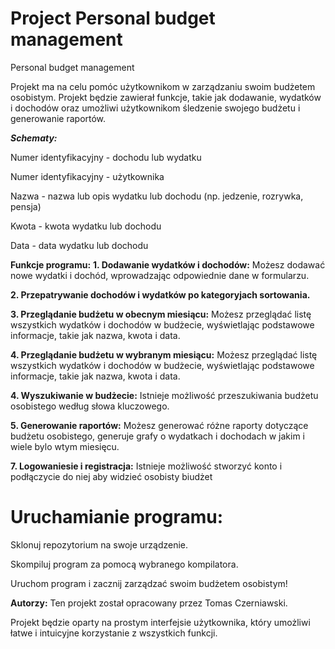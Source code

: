 # Project Personal budget management
Personal budget management

Projekt ma na celu pomóc użytkownikom w zarządzaniu swoim budżetem osobistym. Projekt będzie zawierał funkcje, takie jak dodawanie, wydatków i dochodów oraz umożliwi użytkownikom śledzenie swojego budżetu i generowanie raportów.

***Schematy:***

Numer identyfikacyjny - dochodu lub wydatku

Numer identyfikacyjny - użytkownika

Nazwa - nazwa lub opis wydatku lub dochodu (np. jedzenie, rozrywka, pensja)

Kwota - kwota wydatku lub dochodu

Data - data wydatku lub dochodu


**Funkcje programu:**
**1. Dodawanie wydatków i dochodów:** Możesz dodawać nowe wydatki i dochód, wprowadzając odpowiednie dane w formularzu.

**2. Przepatrywanie dochodów i wydatków po kategoryjach sortowania.**

**3. Przeglądanie budżetu w obecnym miesiącu:** Możesz przeglądać listę wszystkich wydatków i dochodów w budżecie, wyświetlając podstawowe informacje, takie jak nazwa, kwota i data.

**4. Przeglądanie budżetu w wybranym miesiącu:** Możesz przeglądać listę wszystkich wydatków i dochodów w budżecie, wyświetlając podstawowe informacje, takie jak nazwa, kwota i data.

**4. Wyszukiwanie w budżecie:** Istnieje możliwość przeszukiwania budżetu osobistego według słowa kluczowego.

**5. Generowanie raportów:** Możesz generować różne raporty dotyczące budżetu osobistego, generuje grafy o wydatkach i dochodach w jakim i wiele bylo wtym miesięcu.

**7. Logowaniesie i registracja:** Istnieje możliwość stworzyć konto i podłączycie do niej aby widzieć osobisty biudżet

# Uruchamianie programu:
Sklonuj repozytorium na swoje urządzenie.

Skompiluj program za pomocą wybranego kompilatora.

Uruchom program i zacznij zarządzać swoim budżetem osobistym!

**Autorzy:**
Ten projekt został opracowany przez Tomas Czerniawski.

Projekt będzie oparty na prostym interfejsie użytkownika, który umożliwi łatwe i intuicyjne korzystanie z wszystkich funkcji.


